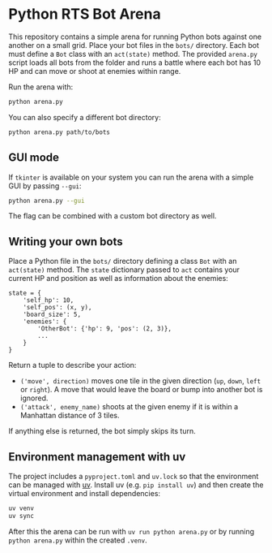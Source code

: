 # Python RTS Bot Arena

This repository contains a simple arena for running Python bots against
one another on a small grid. Place your bot files in the `bots/`
directory. Each bot must define a `Bot` class with an `act(state)`
method. The provided `arena.py` script loads all bots from the folder
and runs a battle where each bot has 10 HP and can move or shoot at
enemies within range.

Run the arena with:

```bash
python arena.py
```

You can also specify a different bot directory:

```bash
python arena.py path/to/bots
```

## GUI mode

If `tkinter` is available on your system you can run the arena with a
simple GUI by passing `--gui`:

```bash
python arena.py --gui
```

The flag can be combined with a custom bot directory as well.

## Writing your own bots

Place a Python file in the `bots/` directory defining a class `Bot` with
an `act(state)` method. The `state` dictionary passed to `act` contains
your current HP and position as well as information about the enemies:

```
state = {
    'self_hp': 10,
    'self_pos': (x, y),
    'board_size': 5,
    'enemies': {
        'OtherBot': {'hp': 9, 'pos': (2, 3)},
        ...
    }
}
```

Return a tuple to describe your action:

- `('move', direction)` moves one tile in the given direction (`up`,
  `down`, `left` or `right`). A move that would leave the board or bump
  into another bot is ignored.
- `('attack', enemy_name)` shoots at the given enemy if it is within a
  Manhattan distance of 3 tiles.

If anything else is returned, the bot simply skips its turn.

## Environment management with uv

The project includes a `pyproject.toml` and `uv.lock` so that the
environment can be managed with [uv](https://github.com/astral-sh/uv).
Install uv (e.g. `pip install uv`) and then create the virtual
environment and install dependencies:

```bash
uv venv
uv sync
```

After this the arena can be run with `uv run python arena.py` or by
running `python arena.py` within the created `.venv`.
